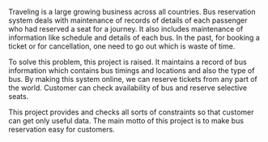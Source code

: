 Traveling is a large growing business across all countries. Bus reservation system deals with maintenance of records of details of each passenger who had reserved a seat for a journey. It also includes maintenance of information like schedule and details of each bus.
In the past, for booking a ticket or for cancellation, one need to go out which is waste of time. 

To solve this problem, this project is raised. It maintains a record of bus information which contains bus timings and locations and also the type of bus.
By making this system online, we can reserve tickets from any part of the world. Customer can check availability of bus and reserve selective seats. 

This project provides and checks all sorts of constraints so that customer can get only useful data. The main motto of this project is to make bus reservation easy for customers.
